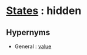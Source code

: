 # [States][1] : hidden

## Hypernyms

  - General : [value](The_Basics/General/value.md)

[1]: README.md
